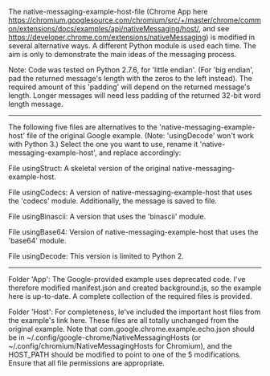 The native-messaging-example-host-file (Chrome App here https://chromium.googlesource.com/chromium/src/+/master/chrome/common/extensions/docs/examples/api/nativeMessaging/host/, and see https://developer.chrome.com/extensions/nativeMessaging) is modified in several alternative ways.  A different Python module is used each time.  The aim is only to demonstrate the main ideas of the messaging process.

Note: Code was tested on Python 2.7.6, for 'little endian'.  (For 'big endian', pad the returned message's length with the zeros to the left instead).  The required amount of this 'padding' will depend on the returned message's length.  Longer messages will need less padding of the returned 32-bit word length message.

----------------------

The following five files are alternatives to the 'native-messaging-example-host' file of the original Google example.  (Note: 'usingDecode' won't work with Python 3.)  Select the one you want to use, rename it 'native-messaging-example-host', and replace accordingly:

File usingStruct:  A skeletal version of the original native-messaging-example-host.  

File usingCodecs:  A version of native-messaging-example-host that uses the 'codecs' module.  Additionally, the message is saved to file.

File usingBinascii: A version that uses the 'binascii' module.

File usingBase64: Version of native-messaging-example-host that uses the 'base64' module. 

File usingDecode: This version is limited to Python 2.

----------------------

Folder 'App': The Google-provided example uses deprecated code.  I've therefore modified manifest.json and created background.js, so the example here is up-to-date.  A complete collection of the required files is provided.

Folder 'Host':  For completeness, Ie've included the important host files from the example's link here.  These files are all totally unchanged from the original example.
Note that com.google.chrome.example.echo.json should be in ~/.config/google-chrome/NativeMessagingHosts (or ~/.config/chromium/NativeMessagingHosts for Chromium), and the HOST_PATH should be modified to point to one of the 5 modifications.  Ensure that all file permissions are appropriate.

